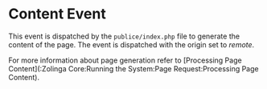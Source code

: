 # Content Event

This event is dispatched by the `publice/index.php` file to generate the content of the page. The event is dispatched with the origin set to *remote*.

For more information about page generation refer to [Processing Page Content](:Zolinga Core:Running the System:Page Request:Processing Page Content).